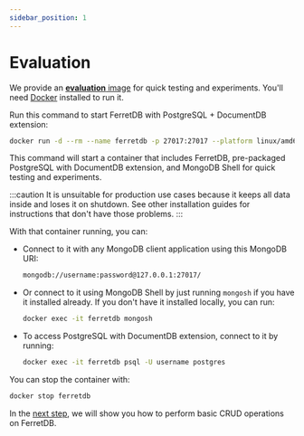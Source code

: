 ```yaml
---
sidebar_position: 1
---
```


# Evaluation

We provide an [**evaluation** image](https://ghcr.io/ferretdb/ferretdb-eval:2)
for quick testing and experiments.
You'll need [Docker](https://docs.docker.com/get-docker/) installed to run it.

Run this command to start FerretDB with PostgreSQL + DocumentDB extension:

```sh
docker run -d --rm --name ferretdb -p 27017:27017 --platform linux/amd64 ghcr.io/ferretdb/ferretdb-eval:2
```

This command will start a container that includes FerretDB, pre-packaged PostgreSQL with DocumentDB extension, and MongoDB Shell for quick testing and experiments.

:::caution
It is unsuitable for production use cases because it keeps all data inside and loses it on shutdown.
See other installation guides for instructions
that don't have those problems.
:::

With that container running, you can:

- Connect to it with any MongoDB client application using this MongoDB URI:

  ```sh
  mongodb://username:password@127.0.0.1:27017/
  ```

- Or connect to it using MongoDB Shell by just running `mongosh` if you have it installed already.
  If you don't have it installed locally, you can run:

  ```sh
  docker exec -it ferretdb mongosh
  ```

- To access PostgreSQL with DocumentDB extension, connect to it by running:

  ```sh
  docker exec -it ferretdb psql -U username postgres
  ```

You can stop the container with:

```sh
docker stop ferretdb
```

In the [next step](usage/concepts.md), we will show you how to perform basic CRUD operations on FerretDB.
